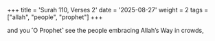 +++
title = 'Surah 110, Verses 2'
date = '2025-08-27'
weight = 2
tags = ["allah", "people", "prophet"]
+++

and you ˹O Prophet˺ see the people embracing Allah’s Way in crowds,